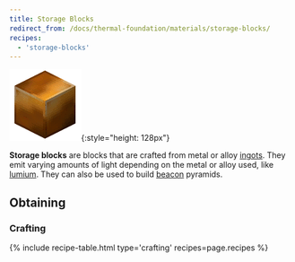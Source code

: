 ```yaml
---
title: Storage Blocks
redirect_from: /docs/thermal-foundation/materials/storage-blocks/
recipes:
  - 'storage-blocks'
---
```


![Storage Blocks](/assets/images/thermal-foundation/storage-blocks.gif){:style="height: 128px"}


**Storage blocks** are blocks that are crafted from metal or alloy
[ingots](/docs/thermal-foundation/materials/ingots/). They emit varying amounts
of light depending on the metal or alloy used, like
[lumium](/docs/thermal-foundation/metals-and-alloys/lumium/). They can also be
used to build [beacon](https://minecraft.gamepedia.com/Beacon) pyramids.


Obtaining
---------

### Crafting
{% include recipe-table.html type='crafting' recipes=page.recipes %}

